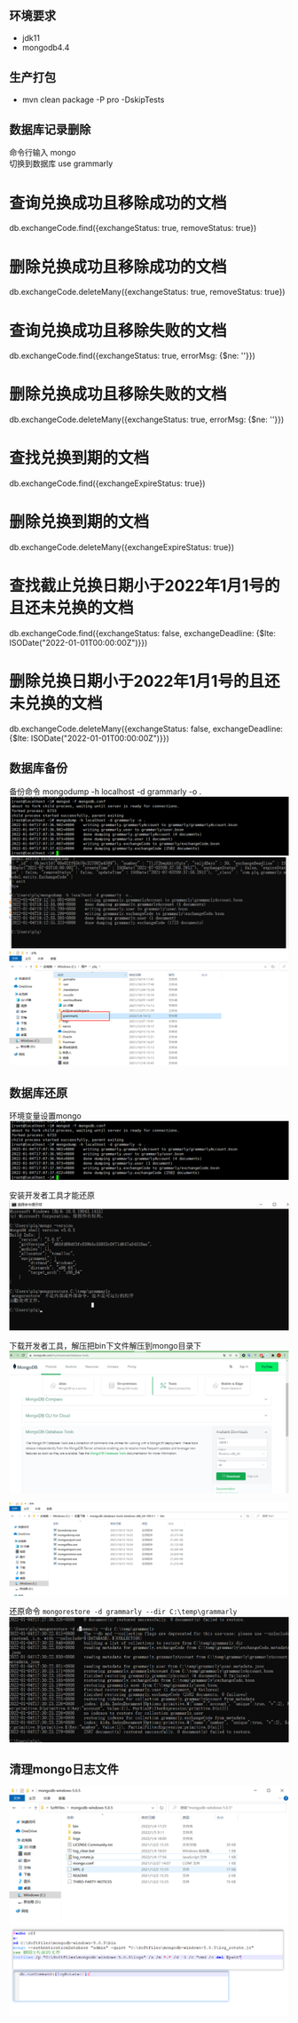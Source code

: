 ## 环境要求
* jdk11
* mongodb4.4

## 生产打包
* mvn clean package -P pro -DskipTests


## 数据库记录删除
命令行输入 mongo  
切换到数据库 use grammarly  


# 查询兑换成功且移除成功的文档
db.exchangeCode.find({exchangeStatus: true, removeStatus: true})

# 删除兑换成功且移除成功的文档
db.exchangeCode.deleteMany({exchangeStatus: true, removeStatus: true})

# 查询兑换成功且移除失败的文档
db.exchangeCode.find({exchangeStatus: true, errorMsg: {$ne: ''}})

# 删除兑换成功且移除失败的文档
db.exchangeCode.deleteMany({exchangeStatus: true, errorMsg: {$ne: ''}})

# 查找兑换到期的文档
db.exchangeCode.find({exchangeExpireStatus: true})

# 删除兑换到期的文档
db.exchangeCode.deleteMany({exchangeExpireStatus: true})

# 查找截止兑换日期小于2022年1月1号的且还未兑换的文档
db.exchangeCode.find({exchangeStatus: false, exchangeDeadline: {$lte: ISODate("2022-01-01T00:00:00Z")}})

# 删除兑换日期小于2022年1月1号的且还未兑换的文档
db.exchangeCode.deleteMany({exchangeStatus: false, exchangeDeadline: {$lte: ISODate("2022-01-01T00:00:00Z")}})




## 数据库备份
备份命令 mongodump -h localhost -d grammarly -o .  
![img.png](img.png)  
![img_1.png](img_1.png)  
![img_2.png](img_2.png)  

## 数据库还原
环境变量设置mongo
![img_9.png](img_9.png)

安装开发者工具才能还原
![img_10.png](img_10.png)

下载开发者工具，解压把bin下文件解压到mongo目录下
![img_12.png](img_12.png)

![img_11.png](img_11.png)

还原命令 ```mongorestore -d grammarly --dir C:\temp\grammarly```
![img_13.png](img_13.png)




## 清理mongo日志文件
![img_3.png](img_3.png) 
![img_4.png](img_4.png)